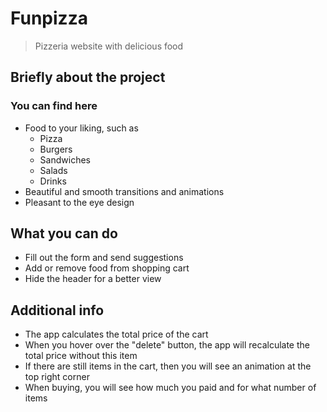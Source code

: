 # Funpizza
> Pizzeria website with delicious food

## Briefly about the project

### You can find here

- Food to your liking, such as
    - Pizza
    - Burgers
    - Sandwiches
    - Salads
    - Drinks
- Beautiful and smooth transitions and animations
- Pleasant to the eye design

## What you can do

- Fill out the form and send suggestions
- Add or remove food from shopping cart
- Hide the header for a better view

## Additional info

- The app calculates the total price of the cart
- When you hover over the "delete" button, the app will recalculate the total price without this item
- If there are still items in the cart, then you will see an animation at the top right corner
- When buying, you will see how much you paid and for what number of items
